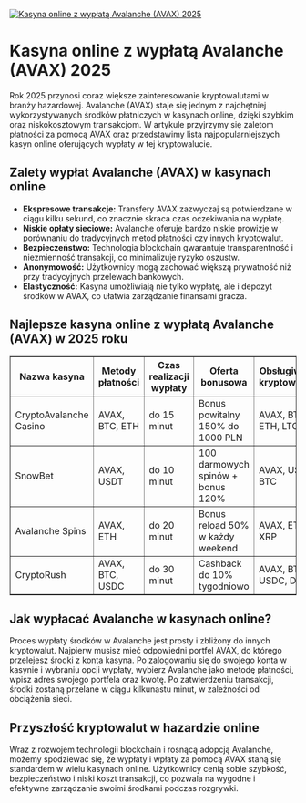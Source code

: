 [![Kasyna online z wypłatą Avalanche (AVAX) 2025](https://123-caf.pages.dev/gitsignup.png)](https://vrmoo.ru/Bt82HjjY)

<h1>Kasyna online z wypłatą Avalanche (AVAX) 2025</h1> <p>Rok 2025 przynosi coraz większe zainteresowanie kryptowalutami w branży hazardowej. Avalanche (AVAX) staje się jednym z najchętniej wykorzystywanych środków płatniczych w kasynach online, dzięki szybkim oraz niskokosztowym transakcjom. W artykule przyjrzymy się zaletom płatności za pomocą AVAX oraz przedstawimy lista najpopularniejszych kasyn online oferujących wypłaty w tej kryptowalucie.</p>  <h2>Zalety wypłat Avalanche (AVAX) w kasynach online</h2> <ul>   <li><strong>Ekspresowe transakcje:</strong> Transfery AVAX zazwyczaj są potwierdzane w ciągu kilku sekund, co znacznie skraca czas oczekiwania na wypłatę.</li>   <li><strong>Niskie opłaty sieciowe:</strong> Avalanche oferuje bardzo niskie prowizje w porównaniu do tradycyjnych metod płatności czy innych kryptowalut.</li>   <li><strong>Bezpieczeństwo:</strong> Technologia blockchain gwarantuje transparentność i niezmienność transakcji, co minimalizuje ryzyko oszustw.</li>   <li><strong>Anonymowość:</strong> Użytkownicy mogą zachować większą prywatność niż przy tradycyjnych przelewach bankowych.</li>   <li><strong>Elastyczność:</strong> Kasyna umożliwiają nie tylko wypłatę, ale i depozyt środków w AVAX, co ułatwia zarządzanie finansami gracza.</li> </ul>  <h2>Najlepsze kasyna online z wypłatą Avalanche (AVAX) w 2025 roku</h2> <table border="1" cellpadding="8" cellspacing="0">   <thead>     <tr>       <th>Nazwa kasyna</th>       <th>Metody płatności</th>       <th>Czas realizacji wypłaty</th>       <th>Oferta bonusowa</th>       <th>Obsługiwane kryptowaluty</th>     </tr>   </thead>   <tbody>     <tr>       <td>CryptoAvalanche Casino</td>       <td>AVAX, BTC, ETH</td>       <td>do 15 minut</td>       <td>Bonus powitalny 150% do 1000 PLN</td>       <td>AVAX, BTC, ETH, LTC</td>     </tr>     <tr>       <td>SnowBet</td>       <td>AVAX, USDT</td>       <td>do 10 minut</td>       <td>100 darmowych spinów + bonus 120%</td>       <td>AVAX, USDT, BTC</td>     </tr>     <tr>       <td>Avalanche Spins</td>       <td>AVAX, ETH</td>       <td>do 20 minut</td>       <td>Bonus reload 50% w każdy weekend</td>       <td>AVAX, ETH, XRP</td>     </tr>     <tr>       <td>CryptoRush</td>       <td>AVAX, BTC, USDC</td>       <td>do 30 minut</td>       <td>Cashback do 10% tygodniowo</td>       <td>AVAX, BTC, USDC, DOGE</td>     </tr>   </tbody> </table>  <h2>Jak wypłacać Avalanche w kasynach online?</h2> <p>Proces wypłaty środków w Avalanche jest prosty i zbliżony do innych kryptowalut. Najpierw musisz mieć odpowiedni portfel AVAX, do którego przelejesz środki z konta kasyna. Po zalogowaniu się do swojego konta w kasynie i wybraniu opcji wypłaty, wybierz Avalanche jako metodę płatności, wpisz adres swojego portfela oraz kwotę. Po zatwierdzeniu transakcji, środki zostaną przelane w ciągu kilkunastu minut, w zależności od obciążenia sieci.</p>  <h2>Przyszłość kryptowalut w hazardzie online</h2> <p>Wraz z rozwojem technologii blockchain i rosnącą adopcją Avalanche, możemy spodziewać się, że wypłaty i wpłaty za pomocą AVAX staną się standardem w wielu kasynach online. Użytkownicy cenią sobie szybkość, bezpieczeństwo i niski koszt transakcji, co pozwala na wygodne i efektywne zarządzanie swoimi środkami podczas rozgrywki.</p>